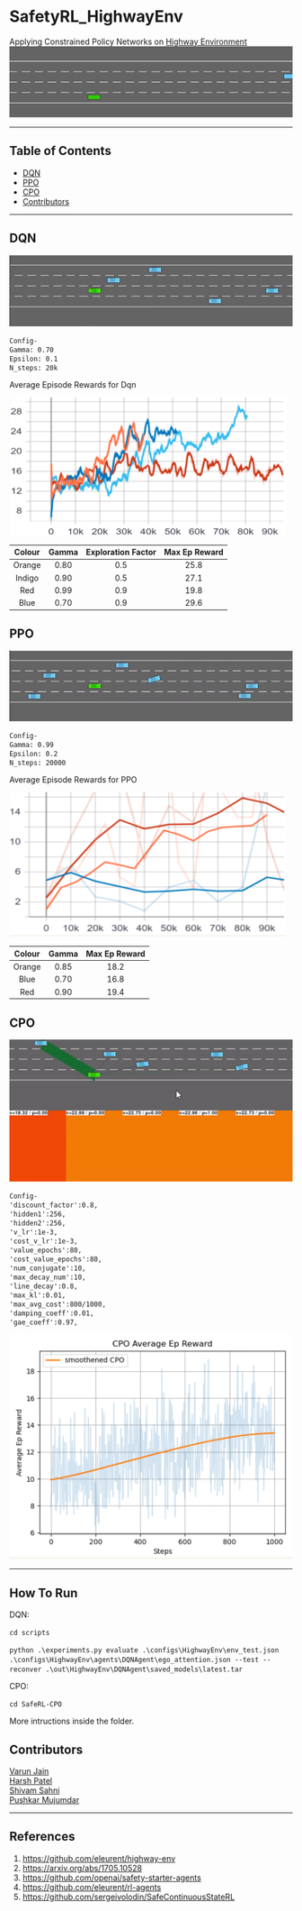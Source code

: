 # SafetyRL_HighwayEnv

Applying Constrained Policy Networks on [Highway Environment](https://github.com/eleurent/highway-env)
![Higway Environment](gifs/highway.gif)

---

## Table of Contents

- [DQN](#dqn)
- [PPO](#ppo)
- [CPO](#cpo)
- [Contributors](#contributors)

---

## DQN

![DQN highway gif](gifs/dqn.gif)

```
Config-
Gamma: 0.70
Epsilon: 0.1
N_steps: 20k
```

Average Episode Rewards for Dqn

![DQN average episode reward](gifs/dqnresults.png)

| Colour | Gamma | Exploration Factor | Max Ep Reward |
| :----: | :---: | :----------------: | :-----------: |
| Orange | 0.80  |        0.5         |     25.8      |
| Indigo | 0.90  |        0.5         |     27.1      |
|  Red   | 0.99  |        0.9         |     19.8      |
|  Blue  | 0.70  |        0.9         |     29.6      |

## PPO

![PPO highway gif](gifs/ppo_highway.gif)

```
Config-
Gamma: 0.99
Epsilon: 0.2
N_steps: 20000
```

Average Episode Rewards for PPO

![PPO average episode reward](gifs/pporesults.png)

| Colour | Gamma | Max Ep Reward |
| :----: | :---: | :-----------: |
| Orange | 0.85  |     18.2      |
|  Blue  | 0.70  |     16.8      |
|  Red   | 0.90  |     19.4      |

## CPO

![CPO highway gif](gifs/cpo.gif)

```
Config-
'discount_factor':0.8,
'hidden1':256,
'hidden2':256,
'v_lr':1e-3,
'cost_v_lr':1e-3,
'value_epochs':80,
'cost_value_epochs':80,
'num_conjugate':10,
'max_decay_num':10,
'line_decay':0.8,
'max_kl':0.01,
'max_avg_cost':800/1000,
'damping_coeff':0.01,
'gae_coeff':0.97,
```

![CPO average episode reward](gifs/cporesults.png)

---

## How To Run

DQN:

`cd scripts`

`python .\experiments.py evaluate .\configs\HighwayEnv\env_test.json .\configs\HighwayEnv\agents\DQNAgent\ego_attention.json --test --reconver .\out\HighwayEnv\DQNAgent\saved_models\latest.tar`

CPO:

`cd SafeRL-CPO`

More intructions inside the folder.

## Contributors

[Varun Jain](https://github.com/varunjain3)\
[Harsh Patel](https://github.com/harshp1802)\
[Shivam Sahni](https://github.com/shivam15s)\
[Pushkar Mujumdar](https://github.com/pmujumdar27)

---

## References

1. https://github.com/eleurent/highway-env
2. https://arxiv.org/abs/1705.10528
3. https://github.com/openai/safety-starter-agents
4. https://github.com/eleurent/rl-agents
5. https://github.com/sergeivolodin/SafeContinuousStateRL
